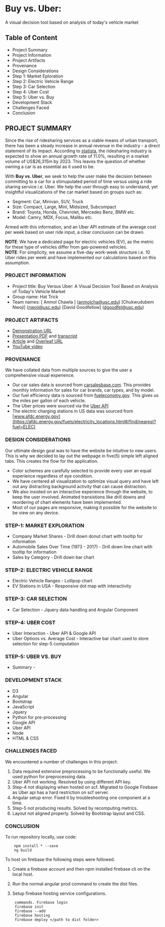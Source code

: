 # Buy vs. Uber:
A visual decision tool based on analysis of today's vehicle market

## Table of Content
  - Project Summary
  - Project Information
  - Project Artifacts
  - Provenance
  - Design Considerations
  - Step 1: Market Eploration
  - Step 2: Electric Vehicle Range
  - Step 3: Car Selection
  - Step 4: Uber Cost
  - Step 5: Uber vs. Buy
  - Development Stack
  - Challenges Faced
  - Conclusion

## PROJECT SUMMARY
Since the rise of ridesharing services as a viable means of urban transport, there has been a steady increase in annual revenue in the industry - a direct statement of its impact. According to [statista](https://www.statista.com/outlook/368/109/ride-hailing/united-states), the ridesharing industry is expected to show an annual growth rate of 11.0%, resulting in a market volume of US$26,315m by 2023. This leaves the question of whether owning a car is as essential as it used to be. 

With **Buy vs. Uber**, we seek to help the user make the decision between committing to a car for a stimupulated period of time versus using a ride sharing service i.e. Uber. We help the user through easy to understand, yet insightful visualizations of the car market based on groups such as:

  - Segment: Car, Minivan, SUV, Truck
  - Size: Compact, Large, Mini, Midsized, Subcompact
  - Brand: Toyota, Honda, Chevrolet, Mercedes Benz, BMW etc.
  - Model: Camry, MDX, Focus, Malibu etc.
  
Armed with this information, and an Uber API estimate of the average cost per week based on user ride input, a clear conclusion can be drawn.
  
**NOTE**: We have a dedicated page for electric vehicles (EV), as the metric for these type of vehicles differ from gas-powered vehicles.  
**NOTE**: For simplicity, we assume a five-day work-week structure i.e. 10 Uber rides per week and have implemented our calculations based on this assumption.
  

### PROJECT INFORMATION

- Project title: Buy Versus Uber: A Visual Decision Tool Based on Analysis of Today's Vehicle Market
- Group name: Hat Trick
- Team names: [ Anmol Chawla ] (anmolcha@usc.edu) [Chukwudubem Nwoji] (nwoji@usc.edu) [David Goodfellow] (dgoodfel@usc.edu)

### PROJECT ARTIFACTS

- [Demonstration URL](https://inf554-d9e3c.firebaseapp.com/step5)
- [Presentation PDF](<presentation-pdf-url>) and [transcript](<presentation-transcript-md-url>)
- [Article](https://github.com/INF554Fall18/project-hat-trick/blob/master/Docs/Buy_Versus_Uber_A_visual_decision_tool_By_HatTrick.pdf) and [Overleaf URL](https://www.overleaf.com/8291586897msqjkjbhgrns?fbclid=IwAR0Vv_5a83W1EpsFUeiETvAIDJ_44_CzpB68Qw_Wb4LElLudb2p-UykxqHc)
- [YouTube video](https://www.youtube.com/watch?v=3JZ4T1PWwQE)


### PROVENANCE
We have collated data from multiple sources to give the user a comprehensive visual experience. 
- Our car sales data is sourced from [carsalesbase.com](http://carsalesbase.com/). This provides monthly information for sales for car brands, car types, and by model.
- Our fuel efficiency data is sourced from [fueleconomy.gov](https://www.fueleconomy.gov/). This gives us the miles per gallon of each vehicle.
- The Uber prices were sourced via the [Uber API](https://developer.uber.com/)
- The electric charging stations in US data was sourced from [www.afdc.energy.gov](https://afdc.energy.gov/fuels/electricity_locations.html#/find/nearest?fuel=ELEC)


### DESIGN CONSIDERATIONS
Our ultimate design goal was to have the website be intuitive to new users. This is why we decided to lay out the webpage in five(5) simple left aligned tabs. This creates the flow for the application. 

  - Color schemes are carefully selected to provide every user an equal experience regardless of eye condition.
  - We have centered all visualization to optimize visual query and have left out any distracting background activity that can cause distraction.
  - We also insisted on an interactive experience through the website, to keep the user involved. Animated transistions like drill downs and reordering of chart elements have been implemented.
  - Most of our pages are responsive, making it possible for the website to be view on any device.

### STEP-1: MARKET EXPLORATION
  - Company Market Shares - Drill down donut chart with tooltip for information
  - Automobile Sales Over Time (1973 - 2017) - Drill down line chart with tooltip for information
  - Sales by Category - Drill down bar chart
  
### STEP-2: ELECTRIC VEHICLE RANGE
  - Electric Vehicle Ranges - Lollipop chart
  - EV Stations in USA - Responsive dot map with interactivity

### STEP-3: CAR SELECTION
  - Car Selection - Jquery data handling and Angular Component 
  
### STEP-4: UBER COST
  - Uber Interaction - Uber API & Google API
  - Uber Options vs. Average Cost - Interactive bar chart used to store selection for step-5 computation
  
### STEP-5: UBER VS. BUY
  - Summary - 
### DEVELOPMENT STACK
- D3
- Angular
- Bootstrap
- JavaScript
- Jquery
- Python for pre-processing
- Google API
- Uber API
- Node
- HTML & CSS

### CHALLENGES FACED
 We encountered a number of challenges in this project:
 1. Data required extensive preprocessing to be functionally useful. We used python for preprocessing data.
 2. Uber API not working. Resolved by using different API key.
 4. Step-4 not displaying when hosted on scf. Migrated to Google Firebase as Uber api has a hard restriction on scf server. 
 3. Angular setup error. Fixed it by troubleshooting one component at a time.
 5. Step-5 not producing results. Solved by recomputing metrics.
 6. Layout not aligned properly. Solved by Bootstrap layout and CSS.
 
### CONCLUSION
To run repository locally, use code:
        
        npm install * --save
        ng build
        
To host on firebase the following steps were followed.
1. Create a firebase account and then npm installed firebase cli on the local host. 
2. Run the normal angular prod command to create the dist files. 
3. Setup firebase hosting service configurations. 

        commands. Firebase login
        firebase init
        firebase --add
        firebase hosting
        firebase deploy </path to dist folder> 
